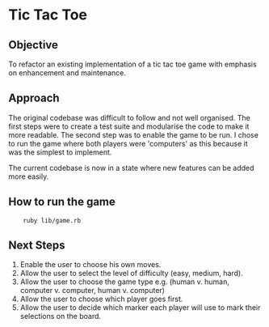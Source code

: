 # Tic Tac Toe

## Objective

To refactor an existing implementation of a tic tac toe game with emphasis on enhancement and maintenance.

## Approach

The original codebase was difficult to follow and not well organised. The first steps were to create a test suite and modularise the code to make it more readable. The second step was to enable the game to be run. I chose to run the game where both players were 'computers' as this because it was the simplest to implement.

The current codebase is now in a state where new features can be added more easily.

## How to run the game

        ruby lib/game.rb

## Next Steps
1. Enable the user to choose his own moves.
2. Allow the user to select the level of difficulty (easy, medium, hard).
3. Allow the user to choose the game type e.g. (human v. human, computer v. computer, human v. computer)
4. Allow the user to choose which player goes first.
5. Allow the user to decide which marker each player will use to mark their selections on the board.
